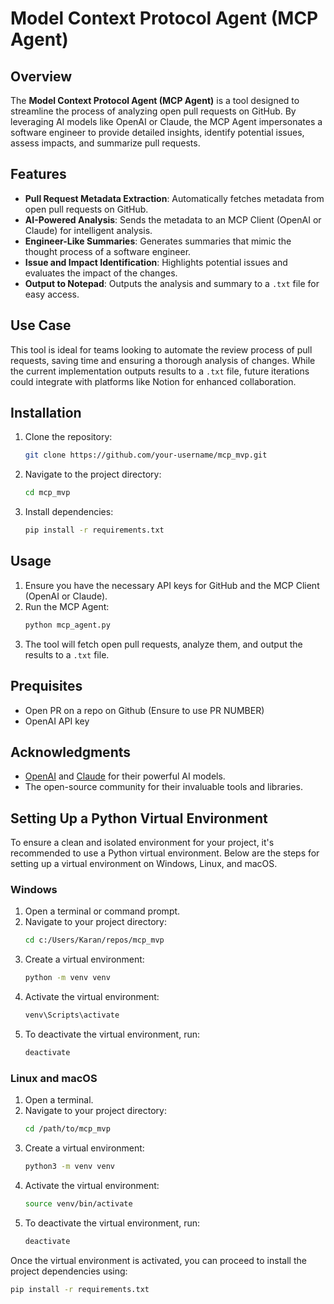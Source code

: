 # Model Context Protocol Agent (MCP Agent)

## Overview

The **Model Context Protocol Agent (MCP Agent)** is a tool designed to streamline the process of analyzing open pull requests on GitHub. By leveraging AI models like OpenAI or Claude, the MCP Agent impersonates a software engineer to provide detailed insights, identify potential issues, assess impacts, and summarize pull requests.

## Features

- **Pull Request Metadata Extraction**: Automatically fetches metadata from open pull requests on GitHub.
- **AI-Powered Analysis**: Sends the metadata to an MCP Client (OpenAI or Claude) for intelligent analysis.
- **Engineer-Like Summaries**: Generates summaries that mimic the thought process of a software engineer.
- **Issue and Impact Identification**: Highlights potential issues and evaluates the impact of the changes.
- **Output to Notepad**: Outputs the analysis and summary to a `.txt` file for easy access.

## Use Case

This tool is ideal for teams looking to automate the review process of pull requests, saving time and ensuring a thorough analysis of changes. While the current implementation outputs results to a `.txt` file, future iterations could integrate with platforms like Notion for enhanced collaboration.

## Installation

1. Clone the repository:
    ```bash
    git clone https://github.com/your-username/mcp_mvp.git
    ```
2. Navigate to the project directory:
    ```bash
    cd mcp_mvp
    ```
3. Install dependencies:
    ```bash
    pip install -r requirements.txt
    ```

## Usage

1. Ensure you have the necessary API keys for GitHub and the MCP Client (OpenAI or Claude).
2. Run the MCP Agent:
    ```bash
    python mcp_agent.py
    ```
3. The tool will fetch open pull requests, analyze them, and output the results to a `.txt` file.

## Prequisites

- Open PR on a repo on Github (Ensure to use PR NUMBER)
- OpenAI API key 



## Acknowledgments

- [OpenAI](https://openai.com/) and [Claude](https://www.anthropic.com/) for their powerful AI models.
- The open-source community for their invaluable tools and libraries.
## Setting Up a Python Virtual Environment

To ensure a clean and isolated environment for your project, it's recommended to use a Python virtual environment. Below are the steps for setting up a virtual environment on Windows, Linux, and macOS.

### Windows

1. Open a terminal or command prompt.
2. Navigate to your project directory:
    ```bash
    cd c:/Users/Karan/repos/mcp_mvp
    ```
3. Create a virtual environment:
    ```bash
    python -m venv venv
    ```
4. Activate the virtual environment:
    ```bash
    venv\Scripts\activate
    ```
5. To deactivate the virtual environment, run:
    ```bash
    deactivate
    ```

### Linux and macOS

1. Open a terminal.
2. Navigate to your project directory:
    ```bash
    cd /path/to/mcp_mvp
    ```
3. Create a virtual environment:
    ```bash
    python3 -m venv venv
    ```
4. Activate the virtual environment:
    ```bash
    source venv/bin/activate
    ```
5. To deactivate the virtual environment, run:
    ```bash
    deactivate
    ```

Once the virtual environment is activated, you can proceed to install the project dependencies using:
```bash
pip install -r requirements.txt
```